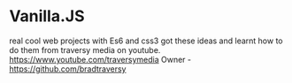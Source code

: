 # Vanilla.JS

real cool web projects with Es6
and css3
got these ideas and learnt how to do them from traversy media on youtube.
https://www.youtube.com/traversymedia 
 Owner - https://github.com/bradtraversy
